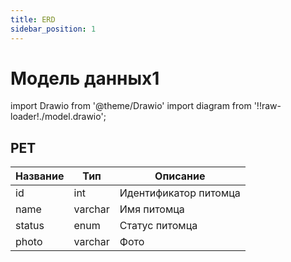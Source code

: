 ```yaml
---
title: ERD
sidebar_position: 1
---
```


# Модель данных1

import Drawio from '@theme/Drawio'
import diagram from '!!raw-loader!./model.drawio';

<Drawio content={diagram} editable={false} />


## PET

| Название | Тип     | Описание              |
| -------- | ------- | --------------------- |
| id       | int     | Идентификатор питомца |
| name     | varchar | Имя питомца           |
| status   | enum    | Статус питомца        |
| photo    | varchar | Фото                  |